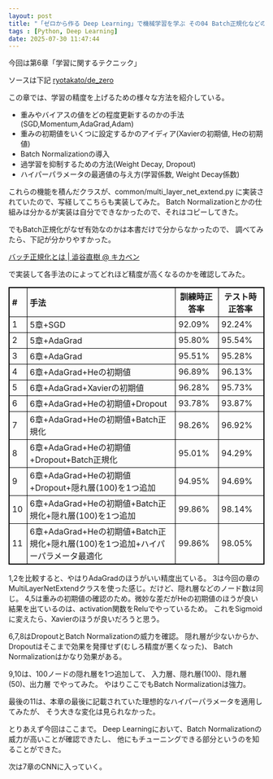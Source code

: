 ```yaml
---
layout: post
title: "「ゼロから作る Deep Learning」で機械学習を学ぶ その04 Batch正規化などのテクニック"
tags : [Python, Deep Learning]
date: 2025-07-30 11:47:44
---
```


<style type="text/css">
<!--
table {
  border-collapse:collapse;
  border:1px solid black;
}
table th {
  border:1px solid black;
  padding-left:5px;
}

table td {
  border:1px solid black;
  padding-left:5px;
}

-->
</style>


今回は第6章「学習に関するテクニック」

ソースは下記
[ryotakato/de_zero](https://github.com/ryotakato/de_zero)



この章では、学習の精度を上げるための様々な方法を紹介している。
* 重みやバイアスの値をどの程度更新するのかの手法(SGD,Momentum,AdaGrad,Adam)
* 重みの初期値をいくつに設定するかのアイディア(Xavierの初期値, Heの初期値)
* Batch Normalizationの導入
* 過学習を抑制するための方法(Weight Decay, Dropout)
* ハイパーパラメータの最適値の与え方(学習係数, Weight Decay係数)

これらの機能を積んだクラスが、common/multi_layer_net_extend.py に実装されていたので、写経してこちらも実装してみた。
Batch Normalizationとかの仕組みは分かるが実装は自分でできなかったので、それはコピーしてきた。

でもBatch正規化がなぜ有効なのかは本書だけで分からなかったので、
調べてみたら、下記が分かりやすかった。

[バッチ正規化とは &#124; 澁谷直樹 @ キカベン](https://note.com/kikaben/n/nf0dc9446dce3)



で実装して各手法のによってどれほど精度が高くなるのかを確認してみた。



| # | 手法 | 訓練時正答率 | テスト時正答率 |
| :--- | :--- | ---- | ---- |
| 1 | 5章+SGD | 92.09% | 92.24% |
| 2 | 5章+AdaGrad | 95.80% | 95.54% |
| 3 | 6章+AdaGrad | 95.51% | 95.28% |
| 4 | 6章+AdaGrad+Heの初期値 | 96.89% | 96.13% |
| 5 | 6章+AdaGrad+Xavierの初期値 | 96.28% | 95.73% |
| 6 | 6章+AdaGrad+Heの初期値+Dropout | 93.78% | 93.87% |
| 7 | 6章+AdaGrad+Heの初期値+Batch正規化 | 98.26% | 96.92% |
| 8 | 6章+AdaGrad+Heの初期値+Dropout+Batch正規化 | 95.01% | 94.29% |
| 9 | 6章+AdaGrad+Heの初期値+Dropout+隠れ層(100)を1つ追加 | 94.95% | 94.69% |
| 10 | 6章+AdaGrad+Heの初期値+Batch正規化+隠れ層(100)を1つ追加 | 99.86% | 98.14% |
| 11 | 6章+AdaGrad+Heの初期値+Batch正規化+隠れ層(100)を1つ追加+ハイパーパラメータ最適化 | 99.86% | 98.05% |


1,2を比較すると、やはりAdaGradのほうがいい精度出ている。
3は今回の章のMultiLayerNetExtendクラスを使った感じ。だけど、隠れ層などのノード数は同じ。
4,5は重みの初期値の確認のため。微妙な差だがHeの初期値のほうが良い結果を出ているのは、activation関数をReluでやっているため。
これをSigmoidに変えたら、Xavierのほうが良いだろうと思う。

6,7,8はDropoutとBatch Normalizationの威力を確認。
隠れ層が少ないからか、Dropoutはそこまで効果を発揮せず(むしろ精度が悪くなった)、
Batch Normalizationはかなり効果がある。

9,10は、100ノードの隠れ層を1つ追加して、
入力層、隠れ層(100)、隠れ層(50)、出力層
でやってみた。
やはりここでもBatch Normalizationは強力。

最後の11は、本章の最後に記載されていた理想的なハイパーパラメータを適用してみたが、
そう大きな変化は見られなかった。





とりあえず今回はここまで。
Deep Learningにおいて、Batch Normalizationの威力が高いことが確認できたし、
他にもチューニングできる部分というのを知ることができた。

次は7章のCNNに入っていく。

